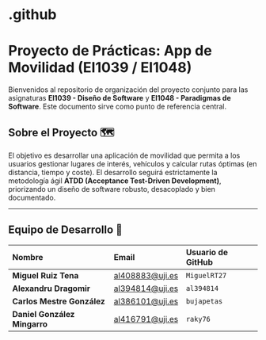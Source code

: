 # .github
# **Proyecto de Prácticas: App de Movilidad (EI1039 / EI1048)**

Bienvenidos al repositorio de organización del proyecto conjunto para las asignaturas **EI1039 - Diseño de Software** y **EI1048 - Paradigmas de Software**. Este documento sirve como punto de referencia central.

## **Sobre el Proyecto** 🗺️

El objetivo es desarrollar una aplicación de movilidad que permita a los usuarios gestionar lugares de interés, vehículos y calcular rutas óptimas (en distancia, tiempo y coste). El desarrollo seguirá estrictamente la metodología ágil **ATDD (Acceptance Test-Driven Development)**, priorizando un diseño de software robusto, desacoplado y bien documentado.

---

## **Equipo de Desarrollo** 👥

| Nombre | Email | Usuario de GitHub |
| :--- | :--- | :--- |
| **Miguel Ruiz Tena** | al408883@uji.es | `MiguelRT27` |
| **Alexandru Dragomir** | al394814@uji.es | `al394814` |
| **Carlos Mestre González** | al386101@uji.es | `bujapetas` |
| **Daniel González Mingarro** | al416791@uji.es | `raky76` |


